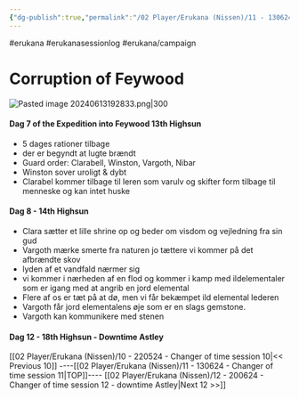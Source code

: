 ```yaml
---
{"dg-publish":true,"permalink":"/02 Player/Erukana (Nissen)/11 - 130624 - Changer of time session 11/","tags":["erukana","erukanasessionlog","erukana/campaign"]}
---
```



#erukana #erukanasessionlog #erukana/campaign 

# Corruption of Feywood
![Pasted image 20240613192833.png|300](/img/user/10%20Attachments/Pasted%20image%2020240613192833.png)

#### Dag 7 of the Expedition into Feywood 13th Highsun
- 5 dages rationer tilbage 
- der er begyndt at lugte brændt
- Guard order: Clarabell, Winston, Vargoth, Nibar 
- Winston sover uroligt & dybt 
- Clarabel kommer tilbage til leren som varulv og skifter form tilbage til menneske og kan intet huske
#### Dag 8 - 14th Highsun
- Clara sætter et lille shrine op og beder om visdom og vejledning fra sin gud 
- Vargoth mærke smerte fra naturen jo tættere vi kommer på det afbrændte skov
- lyden af et vandfald nærmer sig 
- vi kommer i nærheden af en flod og kommer i kamp med ildelementaler som er igang med at angrib en jord elemental 
- Flere af os er tæt på at dø, men vi får bekæmpet ild elemental lederen 
- Vargoth får jord elementalens øje som er en slags gemstone.
- Vargoth kan kommunikere med stenen 

#### Dag 12 - 18th Highsun - Downtime Astley

[[02 Player/Erukana (Nissen)/10 - 220524 - Changer of time session 10\|<< Previous 10]] ----[[02 Player/Erukana (Nissen)/11 - 130624 - Changer of time session 11\|TOP]]---- [[02 Player/Erukana (Nissen)/12 - 200624 - Changer of time session 12 - downtime Astley\|Next 12 >>]]